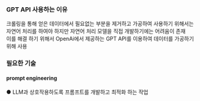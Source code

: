 ### GPT API 사용하는 이유

크롤링을 통해 얻은 데이터에서 필요없는 부분을 제거하고 가공하여 사용하기 위해서는 자연어 처리를 하여야 하지만 자연어 처리 모델을 직접 개발하기에는 어려움이 존재   
이를 해결 하기 위해서 OpenAi에서 제공하는 GPT API를 이용하여 데이터를 가공하기 위해 사용

### 필요한 기술

#### prompt engineering

● LLM과 상호작용하도록 프롬프트를 개발하고 최적화 하는 작업
